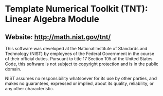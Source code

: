 # Template Numerical Toolkit (TNT): Linear Algebra Module

## Website: http://math.nist.gov/tnt/

This software was developed at the National Institute of Standards and Technology (NIST) by employees of the Federal Government in the course of their official duties. Pursuant to title 17 Section 105 of the United States Code, this software is not subject to copyright protection and is in the public domain.

NIST assumes no responsibility whatsoever for its use by other parties, and makes no guarantees, expressed or implied, about its quality, reliability, or any other characteristic.



